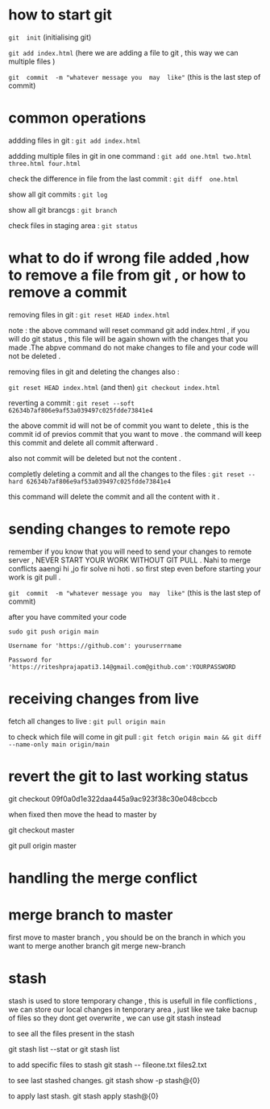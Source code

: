 
# how to start git 
`git  init`    (initialising git)

`git add index.html`   (here we are adding a file to git , this way we can multiple files )

`git  commit  -m "whatever message you  may  like"`   (this is the last step of commit)


# common operations 

addding files in git  :  `git add index.html` 

addding multiple files in git in one command :  `git add one.html two.html three.html four.html`

check the difference in file from the last commit : `git diff  one.html`

show  all  git commits : `git log`

show  all  git brancgs : `git branch`

check files in staging area : `git status`


# what to do if wrong file added ,how to  remove a file  from git , or  how to remove a commit    

removing files in git  :  `git reset HEAD index.html` 

note : the above command will reset command git add index.html , if you will do  git  status , this file will be again shown with the changes that you  made .The abpve command do not make changes to file and your code will not  be deleted . 

removing files in git and deleting the  changes also  :  

`git reset HEAD index.html`  (and then) 
`git checkout index.html`

reverting a commit  : `git reset --soft 62634b7af806e9af53a039497c025fdde73841e4` 

the above commit  id will not be of commit  you want to delete , this  is  the commit  id of previos commit that you want to  move . the command will keep this commit and delete all commit afterward .

also  not commit  will  be deleted  but  not the content . 

completly  deleting a commit and all the changes to the files   : `git reset --hard 62634b7af806e9af53a039497c025fdde73841e4` 

this command will  delete  the commit  and all the  content with it .


# sending changes  to  remote repo 

remember if you know  that you will  need to  send your changes to remote server , NEVER START YOUR WORK WITHOUT GIT PULL . Nahi to merge conflicts aaengi hi ,jo fir solve ni hoti . so first step  even before  starting your work is  git pull .  

`git  commit  -m "whatever message you  may  like"`   (this is the last step of commit)

after you  have commited your code  

`sudo git push origin main`

`Username for 'https://github.com': youruserrname`

`Password for 'https://riteshprajapati3.14@gmail.com@github.com':YOURPASSWORD`

# receiving changes from live 

fetch all changes to live : `git pull origin main`

to check which file will come in git pull :  `git fetch origin main && git diff --name-only main origin/main`

#  revert the git to  last  working status

git checkout 09f0a0d1e322daa445a9ac923f38c30e048cbccb

when fixed then move the head to master by 

git checkout master

git pull origin master


#  handling the merge conflict  

#  merge branch to master
first move to master branch , you should be on the branch in which you want to merge another branch 
git merge new-branch

#  stash
stash is used to store temporary change , this is usefull in file conflictions , we can store our local changes in tenporary area , just like we take bacnup of files so they dont get overwrite , we can use git stash instead 


to see all the files present in the stash 

git stash list --stat
or 
git stash list

to add specific files to stash 
git stash -- fileone.txt files2.txt

to see last stashed changes.
git stash show -p stash@{0}

to apply last stash.
git stash apply stash@{0}



